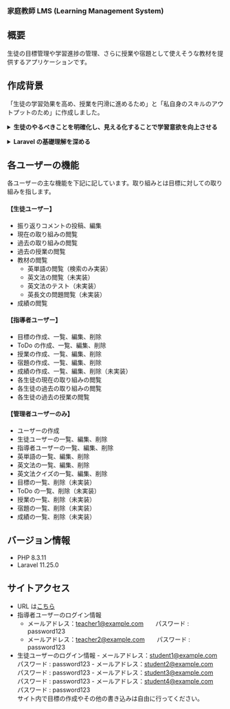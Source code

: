 ### 家庭教師 LMS (Learning Management System)

## 概要

生徒の目標管理や学習進捗の管理、さらに授業や宿題として使えそうな教材を提供するアプリケーションです。

## 作成背景

「生徒の学習効果を高め、授業を円滑に進めるため」と「私自身のスキルのアウトプットのため」に作成しました。

**<details><summary>生徒のやるべきことを明確化し、見える化することで学習意欲を向上させる</summary>**
<br />
私が担当している生徒は、「勉強をする」という手段が目的化してしまい、本来の目標を見失うことがよくあります。このアプリケーションでは、生徒がやるべきことを明確にし、学習の目標を可視化することで、学習意欲を高めることを目指しています。

</details>

**<details><summary>Laravel の基礎理解を深める</summary>**
<br />
MVC モデルや CRUD 操作、リレーション、Eloquent ORM を用いたデータベース操作など、学習したことをアウトプットすることで知識やスキルの定着につながると考え作成しました。今後はこれらの技術を実務で活用していきたいと考えています。

</details>

## 各ユーザーの機能

各ユーザーの主な機能を下記に記しています。取り組みとは目標に対しての取り組みを指します。

#### 【生徒ユーザー】

-   振り返りコメントの投稿、編集
-   現在の取り組みの閲覧
-   過去の取り組みの閲覧
-   過去の授業の閲覧
-   教材の閲覧
    -   英単語の閲覧（検索のみ実装）
    -   英文法の閲覧（未実装）
    -   英文法のテスト（未実装）
    -   英長文の問題閲覧（未実装）
-   成績の閲覧

#### 【指導者ユーザー】

-   目標の作成、一覧、編集、削除
-   ToDo の作成、一覧、編集、削除
-   授業の作成、一覧、編集、削除
-   宿題の作成、一覧、編集、削除
-   成績の作成、一覧、編集、削除（未実装）
-   各生徒の現在の取り組みの閲覧
-   各生徒の過去の取り組みの閲覧
-   各生徒の過去の授業の閲覧

#### 【管理者ユーザーのみ】

-   ユーザーの作成
-   生徒ユーザーの一覧、編集、削除
-   指導者ユーザーの一覧、編集、削除
-   英単語の一覧、編集、削除
-   英文法の一覧、編集、削除
-   英文法クイズの一覧、編集、削除
-   目標の一覧、削除（未実装）
-   ToDo の一覧、削除（未実装）
-   授業の一覧、削除（未実装）
-   宿題の一覧、削除（未実装）
-   成績の一覧、削除（未実装）

## バージョン情報

-   PHP 8.3.11
-   Laravel 11.25.0

## サイトアクセス

-   URL は<a href="https://kateikyoshi-lms.com/">こちら</a>
-   指導者ユーザーのログイン情報
    -   メールアドレス：teacher1@example.com　　パスワード : password123
    -   メールアドレス：teacher2@example.com　　パスワード : password123
-   生徒ユーザーのログイン情報 - メールアドレス：student1@example.com　　パスワード : password123 - メールアドレス：student2@example.com　　パスワード : password123 - メールアドレス：student3@example.com　　パスワード : password123 - メールアドレス：student4@example.com　　パスワード : password123
    <br />
    サイト内で目標の作成やその他の書き込みは自由に行ってください。
